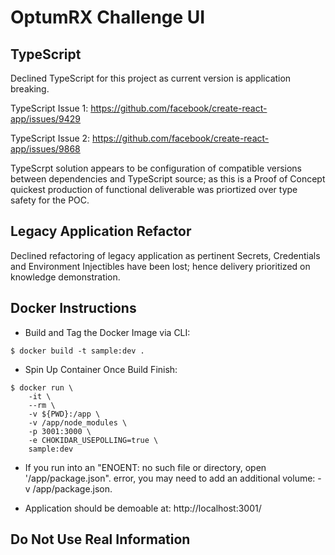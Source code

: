 # OptumRX Challenge UI

## TypeScript

Declined TypeScript for this project as current version is application breaking.

TypeScript Issue 1: https://github.com/facebook/create-react-app/issues/9429

TypeScript Issue 2: https://github.com/facebook/create-react-app/issues/9868

TypeScrpt solution appears to be configuration of compatible versions between dependencies and TypeScript source; as this is a Proof of Concept quickest production of functional deliverable was priortized over type safety for the POC.

## Legacy Application Refactor

Declined refactoring of legacy application as pertinent Secrets, Credentials and Environment Injectibles have been lost; hence delivery prioritized on knowledge demonstration.

## Docker Instructions

- Build and Tag the Docker Image via CLI:

```
$ docker build -t sample:dev .
```

- Spin Up Container Once Build Finish:

```
$ docker run \
    -it \
    --rm \
    -v ${PWD}:/app \
    -v /app/node_modules \
    -p 3001:3000 \
    -e CHOKIDAR_USEPOLLING=true \
    sample:dev
```

- If you run into an "ENOENT: no such file or directory, open '/app/package.json". error, you may need to add an additional volume: -v /app/package.json.

* Application should be demoable at: http://localhost:3001/

## Do Not Use Real Information
